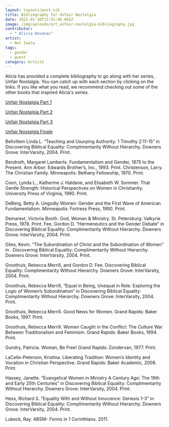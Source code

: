 ```yaml
---
layout: layouts/post.njk
title: Bibliography for Unfair Nostalgia
date: 2021-01-30T12:51:48.665Z
image: /img/uploads/art_unfair-nostalgia-bibliography.jpg
contributor:
  - " Alicia Hovanas"
artist:
  - Nat Iwata
tags:
  - gender
  - guest
category: Article
---
```

Alicia has provided a complete bibliography to go along with her series, Unfair Nostalgia. You can catch up with each section by clicking on the links. If you like what you read, we recommend checking out some of the other books that inspired Alicia's series.

[Unfair Nostalgia Part 1](https://ourchurchtoo.com/posts/2021-01-08-unfair-nostalgia-part-1/)

[Unfair Nostalgia Part 2](https://ourchurchtoo.com/posts/2021-01-15-unfair-nostalgia-part-2/)

[Unfair Nostalgia Part 3](https://ourchurchtoo.com/posts/2021-01-22-unfair-nostalgia-part-3/)

[Unfair Nostalgia Finale](https://ourchurchtoo.com/posts/2021-01-29-unfair-nostalgia-finale/)

Bellvillem Linda L. “Teaching and Usurping Authority: 1 Timothy 2:11-15” in Discovering Biblical Equality: Complimentarity Without Hierarchy. Downers Grove: InterVarsity, 2004. Print.

Bendroth, Margaret Lamberts.  Fundamentalism and Gender, 1875 to the Present. Ann Arbor: Edwards Brother’s, Inc., 1993. Print. 
Christenson, Larry. The Christian Family. Minneapolis: Bethany Fellowship, 1970. Print.

Coon, Lynda L., Katherine J. Haldane, and Elisabeth W. Sommer. That Gentle Strength: Historical Perspectives on Women in Christianity. University Press of Virginia, 1990. Print. 

DeBerg, Betty A. Ungodly Women: Gender and the First Wave of American Fundamentalism. Minneapolis: Fortress Press, 1990. Print.

Demarest, Victoria Booth. God, Woman & Ministry. St. Petersburg: Valkyrie Press, 1978. Print. 
Fee, Gordon D. “Hermeneutics and the Gender Debate” in Discovering Biblical Equality: Complimentarity Without Hierarchy. Downers Grove: InterVarsity, 2004. Print.

Giles, Kevin. “The Subordination of Christ and the Subordination of Women” in . Discovering Biblical Equality: Complimentarity Without Hierarchy. Downers Grove: InterVarsity, 2004. Print.

Groothuis, Rebecca Merrill, and Gordon D. Fee. Discovering Biblical Equality: Complimentarity Without Hierarchy. Downers Grove: InterVarsity, 2004. Print.

Groothuis, Rebecca Merrill, “Equal in Being, Unequal in Role: Exploring the Logic of Women’s Subordination” in Discovering Biblical Equality: Complimentarity Without Hierarchy. Downers Grove: InterVarsity, 2004. Print.

Groothuis, Rebecca Merrill. Good News for Women. Grand Rapids: Baker Books, 1997. Print.

Groothuis, Rebecca Merrill. Women Caught in the Conflict: The Culture War Between Traditionalism and Feminism. Grand Rapids: Baker Books, 1994. Print.

Gundry, Patricia. Woman, Be Free! Grand Rapids: Zondervan, 1977. Print.

LaCelle-Peterson, Kristina. Liberating Tradition: Women’s Identity and Vocation in Christian Perspective. Grand Rapids: Baker Academic, 2008. Print.

Hassey, Janette. “Evangelical Women in Ministry A Century Ago: The 19th and Early 20th Centuries” in Discovering Biblical Equality: Complimentarity Without Hierarchy. Downers Grove: InterVarsity, 2004. Print.

Hess, Richard S. “Equality With and Without Innocence: Genesis 1-3” in Discovering Biblical Equality: Complimentarity Without Hierarchy. Downers Grove: InterVarsity, 2004. Print.

Lubeck, Ray. ABSM- Forms in 1 Corinthians. 2011.